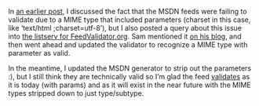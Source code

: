 In <a href="http://blogs.duncanmackenzie.net/duncanma/archive/2005/09/26/2940.aspx" target="_blank" class="broken_link">an earlier post</a>, I discussed the fact that the MSDN feeds were failing to validate due to a MIME type that included parameters (charset in this case, like &#8216;text/html ;charset=utf-8&#8217;), but I also posted a query about this issue into <a href="http://sourceforge.net/mailarchive/forum.php?thread_id=8314757&forum_id=37467" target="_blank" class="broken_link">the listserv for FeedValidator.org</a>. Sam mentioned it <a href="http://www.intertwingly.net/blog/2005/09/27/Enclosure-type-parameters" target="_blank">on his blog</a>, and then went ahead and updated the validator to recognize a MIME type with parameter as valid.

In the meantime, I updated the MSDN generator to strip out the parameters :), but I still think they are technically valid so I&#8217;m glad the feed <a href="http://www.feedvalidator.org/check.cgi?url=http%3A%2F%2Fmsdn.microsoft.com%2Frss.xml" target="_blank" class="broken_link">validates</a> as it is today (with params) and as it will exist in the near future with the MIME types stripped down to just type/subtype.